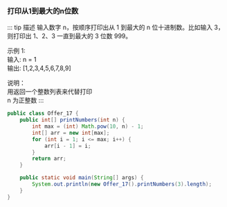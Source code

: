 ### 打印从1到最大的n位数
::: tip 描述
输入数字 n，按顺序打印出从 1 到最大的 n 位十进制数。比如输入 3，则打印出 1、2、3 一直到最大的 3 位数 999。<br/>

示例 1:<br/>
输入: n = 1<br/>
输出: [1,2,3,4,5,6,7,8,9]

说明：<br/>
用返回一个整数列表来代替打印<br/>
n 为正整数
:::
```java
public class Offer_17 {
    public int[] printNumbers(int n) {
        int max = (int) Math.pow(10, n) - 1;
        int[] arr = new int[max];
        for (int i = 1; i <= max; i++) {
            arr[i - 1] = i;
        }
        return arr;
    }

    public static void main(String[] args) {
        System.out.println(new Offer_17().printNumbers(3).length);
    }
}
```
